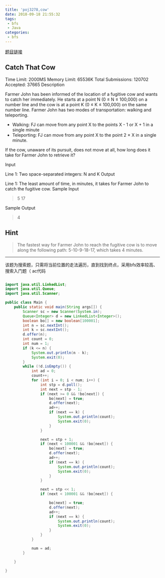 ```yaml
---
title: 'poj3278,cow'
date: 2018-09-18 21:55:32
tags:
 - bfs
 - Java
categories:
 - bfs
---
```

[题目链接](http://poj.org/problem?id=3278)
## Catch That Cow
Time Limit: 2000MS		Memory Limit: 65536K
Total Submissions: 120702		Accepted: 37665
Description

Farmer John has been informed of the location of a fugitive cow and wants to catch her immediately. He starts at a point N (0 ≤ N ≤ 100,000) on a number line and the cow is at a point K (0 ≤ K ≤ 100,000) on the same number line. Farmer John has two modes of transportation: walking and teleporting.

* Walking: FJ can move from any point X to the points X - 1 or X + 1 in a single minute
* Teleporting: FJ can move from any point X to the point 2 × X in a single minute.

If the cow, unaware of its pursuit, does not move at all, how long does it take for Farmer John to retrieve it?

Input

Line 1: Two space-separated integers: N and K
Output

Line 1: The least amount of time, in minutes, it takes for Farmer John to catch the fugitive cow.
Sample Input



>5 17





Sample Output

>4


## Hint

>The fastest way for Farmer John to reach the fugitive cow is to move along the following path: 5-10-9-18-17, which takes 4 minutes.


<hr>


该题为搜索题，只需将当前位置的走法遍历，直到找到终点，采用bfs效率较高、
搜索入门题（
ac代码
```java

import java.util.LinkedList;
import java.util.Queue;
import java.util.Scanner;

public class Main {
	public static void main(String args[]) {
		Scanner sc = new Scanner(System.in);
		Queue<Integer> d = new LinkedList<Integer>();
		boolean bo[] = new boolean[100001];
		int n = sc.nextInt();
		int k = sc.nextInt();
		d.offer(n);
		int count = 0;
		int num = 1;
		if (k <= n) {
			System.out.println(n - k);
			System.exit(0);
		}
		while (!d.isEmpty()) {
			int ad = 0;
			count++;
			for (int i = 0; i < num; i++) {
				int stp = d.poll();
				int next = stp - 1;
				if (next >= 0 && !bo[next]) {
					bo[next] = true;
					d.offer(next);
					ad++;
					if (next == k) {
						System.out.println(count);
						System.exit(0);
					}
				}

				next = stp + 1;
				if (next < 100001 && !bo[next]) {
					bo[next] = true;
					d.offer(next);
					ad++;
					if (next == k) {
						System.out.println(count);
						System.exit(0);
					}
				}

				next = stp << 1;
				if (next < 100001 && !bo[next]) {

					bo[next] = true;
					d.offer(next);
					ad++;
					if (next == k) {
						System.out.println(count);
						System.exit(0);
					}
				}
			}

			num = ad;
		}

	}

}


```